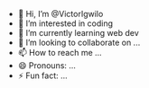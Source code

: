 - 👋 Hi, I’m @VictorIgwilo
- 👀 I’m interested in coding
- 🌱 I’m currently learning web dev
- 💞️ I’m looking to collaborate on ...
- 📫 How to reach me ...
- 😄 Pronouns: ...
- ⚡ Fun fact: ...

<!---
VictorIgwilo/VictorIgwilo is a ✨ special ✨ repository because its `README.md` (this file) appears on your GitHub profile.
You can click the Preview link to take a look at your changes.
--->
